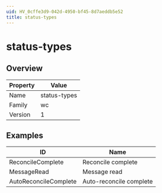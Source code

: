 ```yaml
---
uid: HV_0cffe3d9-042d-4950-bf45-8d7aeddb5e52
title: status-types
---
```


# status-types

## Overview

Property|Value
---|--- 
Name|status-types 
Family|wc 
Version|1

## Examples

ID|Name
---|--- 
ReconcileComplete|Reconcile complete 
MessageRead|Message read 
AutoReconcileComplete|Auto-reconcile complete